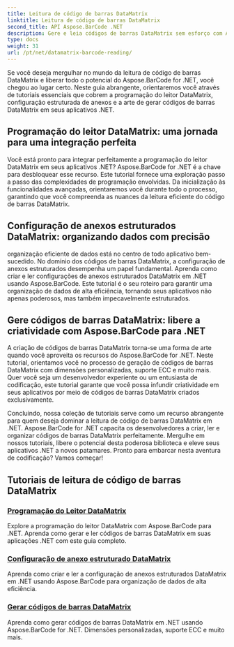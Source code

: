 ```yaml
---
title: Leitura de código de barras DataMatrix
linktitle: Leitura de código de barras DataMatrix
second_title: API Aspose.BarCode .NET
description: Gere e leia códigos de barras DataMatrix sem esforço com Aspose.BarCode for .NET. Mergulhe na programação do leitor DataMatrix e na configuração estruturada de anexos.
type: docs
weight: 31
url: /pt/net/datamatrix-barcode-reading/
---
```


Se você deseja mergulhar no mundo da leitura de código de barras DataMatrix e liberar todo o potencial do Aspose.BarCode for .NET, você chegou ao lugar certo. Neste guia abrangente, orientaremos você através de tutoriais essenciais que cobrem a programação do leitor DataMatrix, configuração estruturada de anexos e a arte de gerar códigos de barras DataMatrix em seus aplicativos .NET.

## Programação do leitor DataMatrix: uma jornada para uma integração perfeita

Você está pronto para integrar perfeitamente a programação do leitor DataMatrix em seus aplicativos .NET? Aspose.BarCode for .NET é a chave para desbloquear esse recurso. Este tutorial fornece uma exploração passo a passo das complexidades de programação envolvidas. Da inicialização às funcionalidades avançadas, orientaremos você durante todo o processo, garantindo que você compreenda as nuances da leitura eficiente do código de barras DataMatrix.

## Configuração de anexos estruturados DataMatrix: organizando dados com precisão

organização eficiente de dados está no centro de todo aplicativo bem-sucedido. No domínio dos códigos de barras DataMatrix, a configuração de anexos estruturados desempenha um papel fundamental. Aprenda como criar e ler configurações de anexos estruturados DataMatrix em .NET usando Aspose.BarCode. Este tutorial é o seu roteiro para garantir uma organização de dados de alta eficiência, tornando seus aplicativos não apenas poderosos, mas também impecavelmente estruturados.

## Gere códigos de barras DataMatrix: libere a criatividade com Aspose.BarCode para .NET

A criação de códigos de barras DataMatrix torna-se uma forma de arte quando você aproveita os recursos do Aspose.BarCode for .NET. Neste tutorial, orientamos você no processo de geração de códigos de barras DataMatrix com dimensões personalizadas, suporte ECC e muito mais. Quer você seja um desenvolvedor experiente ou um entusiasta de codificação, este tutorial garante que você possa infundir criatividade em seus aplicativos por meio de códigos de barras DataMatrix criados exclusivamente.

Concluindo, nossa coleção de tutoriais serve como um recurso abrangente para quem deseja dominar a leitura de código de barras DataMatrix em .NET. Aspose.BarCode for .NET capacita os desenvolvedores a criar, ler e organizar códigos de barras DataMatrix perfeitamente. Mergulhe em nossos tutoriais, libere o potencial desta poderosa biblioteca e eleve seus aplicativos .NET a novos patamares. Pronto para embarcar nesta aventura de codificação? Vamos começar!
## Tutoriais de leitura de código de barras DataMatrix
### [Programação do Leitor DataMatrix](./datamatrix-reader-programming/)
Explore a programação do leitor DataMatrix com Aspose.BarCode para .NET. Aprenda como gerar e ler códigos de barras DataMatrix em suas aplicações .NET com este guia completo.
### [Configuração de anexo estruturado DataMatrix](./datamatrix-structured-append-configuration/)
Aprenda como criar e ler a configuração de anexos estruturados DataMatrix em .NET usando Aspose.BarCode para organização de dados de alta eficiência.
### [Gerar códigos de barras DataMatrix](./datamatrix-versions/)
Aprenda como gerar códigos de barras DataMatrix em .NET usando Aspose.BarCode for .NET. Dimensões personalizadas, suporte ECC e muito mais.